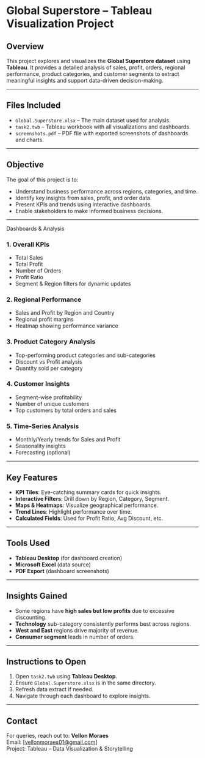 
# Global Superstore – Tableau Visualization Project

## Overview

This project explores and visualizes the **Global Superstore dataset** using **Tableau**. It provides a detailed analysis of sales, profit, orders, regional performance, product categories, and customer segments to extract meaningful insights and support data-driven decision-making.

---

## Files Included

- `Global.Superstore.xlsx` – The main dataset used for analysis.
- `task2.twb` – Tableau workbook with all visualizations and dashboards.
- `screenshots.pdf` – PDF file with exported screenshots of dashboards and charts.

---

##  Objective

The goal of this project is to:
- Understand business performance across regions, categories, and time.
- Identify key insights from sales, profit, and order data.
- Present KPIs and trends using interactive dashboards.
- Enable stakeholders to make informed business decisions.

---
 Dashboards & Analysis

### 1. **Overall KPIs**
- Total Sales
- Total Profit
- Number of Orders
- Profit Ratio
- Segment & Region filters for dynamic updates

### 2. **Regional Performance**
- Sales and Profit by Region and Country
- Regional profit margins
- Heatmap showing performance variance

### 3. **Product Category Analysis**
- Top-performing product categories and sub-categories
- Discount vs Profit analysis
- Quantity sold per category

### 4. **Customer Insights**
- Segment-wise profitability
- Number of unique customers
- Top customers by total orders and sales

### 5. **Time-Series Analysis**
- Monthly/Yearly trends for Sales and Profit
- Seasonality insights
- Forecasting (optional)

---

##  Key Features

- **KPI Tiles**: Eye-catching summary cards for quick insights.
- **Interactive Filters**: Drill down by Region, Category, Segment.
- **Maps & Heatmaps**: Visualize geographical performance.
- **Trend Lines**: Highlight performance over time.
- **Calculated Fields**: Used for Profit Ratio, Avg Discount, etc.

---

## Tools Used

- **Tableau Desktop** (for dashboard creation)
- **Microsoft Excel** (data source)
- **PDF Export** (dashboard screenshots)

---

## Insights Gained

- Some regions have **high sales but low profits** due to excessive discounting.
- **Technology** sub-category consistently performs best across regions.
- **West and East** regions drive majority of revenue.
- **Consumer segment** leads in number of orders.

---

## Instructions to Open

1. Open `task2.twb` using **Tableau Desktop**.
2. Ensure `Global.Superstore.xlsx` is in the same directory.
3. Refresh data extract if needed.
4. Navigate through each dashboard to explore insights.

---

## Contact

For queries, reach out to:
**Vellon Moraes**  
Email: [vellonmoraes01@gmail.com]  
Project: Tableau – Data Visualization & Storytelling
